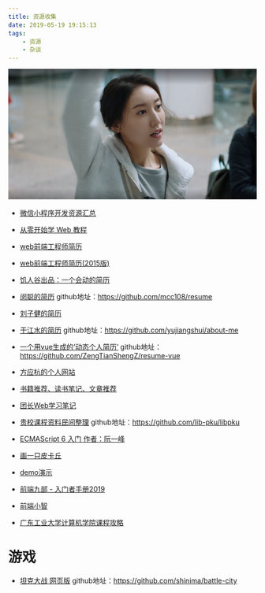 ```yaml
---
title: 资源收集
date: 2019-05-19 19:15:13
tags:
	- 资源 
	- 杂谈
---
```




![](/assets/blogImg/gaolu.png)


- [微信小程序开发资源汇总](https://github.com/nanwangjkl/awesome-wechat-weapp) 

- [从零开始学 Web 教程](https://daotin.github.io/)

<!--more-->

- [web前端工程师简历](http://www.flqin.com/)

- [web前端工程师简历(2015版)](http://www.flqin.com/2015/)

- [饥人谷出品：一个会动的简历](https://jirengu-inc.github.io/animating-resume/public/)

- [闵聪的简历](https://resume.congm.in/)   github地址：https://github.com/mcc108/resume

- [刘子健的简历](https://resume.lxxyx.cn/)

- [于江水的简历](http://yujiangshui.github.io/about-me/)  github地址：https://github.com/yujiangshui/about-me

- [一个用vue生成的‘动态个人简历’](https://zengtianshengz.github.io/blog/resume-vue/)  github地址：https://github.com/ZengTianShengZ/resume-vue

- [方应杭的个人网站](https://fangyinghang.com/)

- [书籍推荐、读书笔记、文章推荐](https://github.com/qianguyihao/Books)

- [团长Web学习笔记](https://github.com/qianguyihao/Web)

- [贵校课程资料民间整理](https://lib-pku.github.io/)   github地址：https://github.com/lib-pku/libpku

- [ECMAScript 6 入门 作者：阮一峰](http://es6.ruanyifeng.com/)

- [画一只皮卡丘](https://fangyinghang.com/make-a-pikachu/)

- [demo演示](https://gdufedu.github.io/)

- [前端九部 - 入门者手册2019](https://www.yuque.com/fe9/basic)

- [前端小智](https://github.com/qq449245884/xiaozhi)

- [广东工业大学计算机学院课程攻略](https://brenner8023.github.io/gdut-course/)

# 游戏
- [坦克大战 网页版](https://battle-city.js.org/#/) github地址：https://github.com/shinima/battle-city

